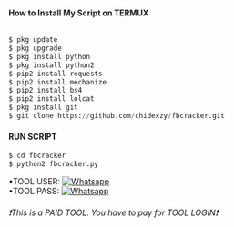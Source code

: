 <h4>How to Install My Script on TERMUX</h4>
<p align="center">

```python

$ pkg update
$ pkg upgrade
$ pkg install python
$ pkg install python2
$ pip2 install requests
$ pip2 install mechanize
$ pip2 install bs4
$ pip2 install lolcat
$ pkg install git
$ git clone https://github.com/chidexzy/fbcracker.git
```
#### RUN SCRIPT
```python
$ cd fbcracker
$ python2 fbcracker.py
```
•TOOL USER: [![Whatsapp](https://img.shields.io/badge/Whatsapp-CHIDEXZY-deepgreen?style=flat-square&logo=whatsapp)](https://wa.me/qr/BLRFNOUYDCRPO1)</br>
•TOOL PASS: [![Whatsapp](https://img.shields.io/badge/Whatsapp-CHIDEXZY-deepgreen?style=flat-square&logo=whatsapp)](https://wa.me/qr/BLRFNOUYDCRPO1)

<h6>❗This is a PAID TOOL. You have to pay for TOOL LOGIN❗</h6>
